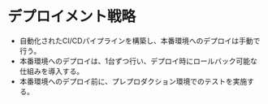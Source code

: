 # デプロイメント戦略

- 自動化されたCI/CDパイプラインを構築し、本番環境へのデプロイは手動で行う。
- 本番環境へのデプロイは、1台ずつ行い、デプロイ時にロールバック可能な仕組みを導入する。
- 本番環境へのデプロイ前に、プレプロダクション環境でのテストを実施する。
